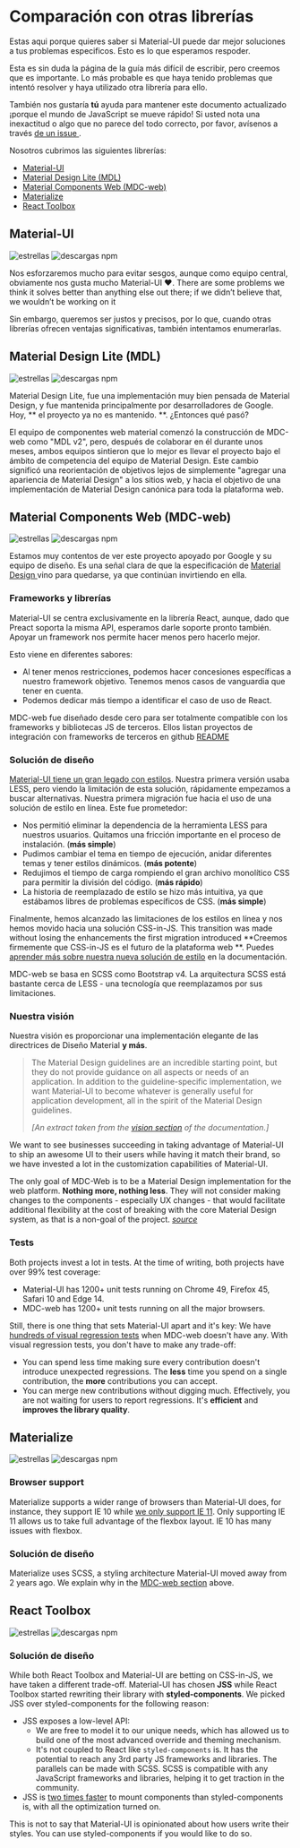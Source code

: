 # Comparación con otras librerías

<p class="description">Estas aqui porque quieres saber si Material-UI puede dar mejor soluciones a tus problemas especificos. Esto es lo que esperamos respoder.</p>

Esta es sin duda la página de la guía más difícil de escribir, pero creemos que es importante. Lo más probable es que haya tenido problemas que intentó resolver y haya utilizado otra librería para ello.

También nos gustaría **tú** ayuda para mantener este documento actualizado ¡porque el mundo de JavaScript se mueve rápido! Si usted nota una inexactitud o algo que no parece del todo correcto, por favor, avísenos a través [ de un issue ](https://github.com/mui-org/material-ui/issues/new?title=[docs]+Inaccuracy+in+comparison+guide).

Nosotros cubrimos las siguientes librerías:

- [Material-UI](#material-ui)
- [Material Design Lite (MDL)](#material-design-lite-mdl)
- [Material Components Web (MDC-web)](#material-components-web-mdc-web)
- [Materialize](#materialize)
- [React Toolbox](#react-toolbox)

## Material-UI

![estrellas](https://img.shields.io/github/stars/mui-org/material-ui.svg?style=social&label=Stars) ![descargas npm](https://img.shields.io/npm/dm/@material-ui/core.svg)

Nos esforzaremos mucho para evitar sesgos, aunque como equipo central, obviamente nos gusta mucho Material-UI ❤️. There are some problems we think it solves better than anything else out there; if we didn’t believe that, we wouldn’t be working on it 

Sin embargo, queremos ser justos y precisos, por lo que, cuando otras librerías ofrecen ventajas significativas, también intentamos enumerarlas.

## Material Design Lite (MDL)

![estrellas](https://img.shields.io/github/stars/google/material-design-lite.svg?style=social&label=Stars) ![descargas npm](https://img.shields.io/npm/dm/material-design-lite.svg)

Material Design Lite, fue una implementación muy bien pensada de Material Design, y fue mantenida principalmente por desarrolladores de Google. Hoy, ** el proyecto ya no es mantenido. **. ¿Entonces qué pasó?

El equipo de componentes web material comenzó la construcción de MDC-web como "MDL v2", pero, después de colaborar en él durante unos meses, ambos equipos sintieron que lo mejor es llevar el proyecto bajo el ámbito de competencia del equipo de Material Design. Este cambio significó una reorientación de objetivos lejos de simplemente "agregar una apariencia de Material Design" a los sitios web, y hacia el objetivo de una implementación de Material Design canónica para toda la plataforma web.

## Material Components Web (MDC-web)

![estrellas](https://img.shields.io/github/stars/material-components/material-components-web.svg?style=social&label=Stars) ![descargas npm](https://img.shields.io/npm/dm/material-components-web.svg)

Estamos muy contentos de ver este proyecto apoyado por Google y su equipo de diseño. Es una señal clara de que la especificación de [ Material Design ](https://material.io/design/) vino para quedarse, ya que continúan invirtiendo en ella.

### Frameworks y librerías

Material-UI se centra exclusivamente en la librería React, aunque, dado que Preact soporta la misma API, esperamos darle soporte pronto también. Apoyar un framework nos permite hacer menos pero hacerlo mejor.

Esto viene en diferentes sabores:

- Al tener menos restricciones, podemos hacer concesiones específicas a nuestro framework objetivo. Tenemos menos casos de vanguardia que tener en cuenta.
- Podemos dedicar más tiempo a identificar el caso de uso de React.

MDC-web fue diseñado desde cero para ser totalmente compatible con los frameworks y bibliotecas JS de terceros. Ellos listan proyectos de integración con frameworks de terceros en github [README](https://github.com/material-components/material-components-web/#material-components-for-the-web)

### Solución de diseño

[Material-UI tiene un gran legado con estilos](https://github.com/oliviertassinari/a-journey-toward-better-style). Nuestra primera versión usaba LESS, pero viendo la limitación de esta solución, rápidamente empezamos a buscar alternativas. Nuestra primera migración fue hacia el uso de una solución de estilo en línea. Este fue prometedor:

- Nos permitió eliminar la dependencia de la herramienta LESS para nuestros usuarios. Quitamos una fricción importante en el proceso de instalación. (**más simple**)
- Pudimos cambiar el tema en tiempo de ejecución, anidar diferentes temas y tener estilos dinámicos. (**más potente**)
- Redujimos el tiempo de carga rompiendo el gran archivo monolítico CSS para permitir la división del código. (**más rápido**)
- La historia de reemplazado de estilo se hizo más intuitiva, ya que estábamos libres de problemas específicos de CSS. (**más simple**)

Finalmente, hemos alcanzado las limitaciones de los estilos en línea y nos hemos movido hacia una solución CSS-in-JS. This transition was made without losing the enhancements the first migration introduced **Creemos firmemente que CSS-in-JS es el futuro de la plataforma web **. Puedes [aprender más sobre nuestra nueva solución de estilo](/customization/css-in-js/) en la documentación.

MDC-web se basa en SCSS como Bootstrap v4. La arquitectura SCSS está bastante cerca de LESS - una tecnología que reemplazamos por sus limitaciones.

### Nuestra visión

Nuestra visión es proporcionar una implementación elegante de las directrices de Diseño Material **y más**.

> The Material Design guidelines are an incredible starting point, but they do not provide guidance on all aspects or needs of an application. In addition to the guideline-specific implementation, we want Material-UI to become whatever is generally useful for application development, all in the spirit of the Material Design guidelines.
> 
> *[An extract taken from the [vision section](/discover-more/vision/) of the documentation.]*

We want to see businesses succeeding in taking advantage of Material-UI to ship an awesome UI to their users while having it match their brand, so we have invested a lot in the customization capabilities of Material-UI.

The only goal of MDC-Web is to be a Material Design implementation for the web platform. **Nothing more, nothing less**. They will not consider making changes to the components - especially UX changes - that would facilitate additional flexibility at the cost of breaking with the core Material Design system, as that is a non-goal of the project. *[source](https://github.com/mui-org/material-ui/issues/6799#issuecomment-299925174)*

### Tests

Both projects invest a lot in tests. At the time of writing, both projects have over 99% test coverage:

- Material-UI has 1200+ unit tests running on Chrome 49, Firefox 45, Safari 10 and Edge 14.
- MDC-web has 1200+ unit tests running on all the major browsers.

Still, there is one thing that sets Material-UI apart and it's key: We have [hundreds of visual regression tests](https://www.argos-ci.com/mui-org/material-ui) when MDC-web doesn't have any. With visual regression tests, you don't have to make any trade-off:

- You can spend less time making sure every contribution doesn't introduce unexpected regressions. The **less** time you spend on a single contribution, the **more** contributions you can accept.
- You can merge new contributions without digging much. Effectively, you are not waiting for users to report regressions. It's **efficient** and **improves the library quality**.

## Materialize

![estrellas](https://img.shields.io/github/stars/Dogfalo/materialize.svg?style=social&label=Stars) ![descargas npm](https://img.shields.io/npm/dm/materialize-css.svg)

### Browser support

Materialize supports a wider range of browsers than Material-UI does, for instance, they support IE 10 while [we only support IE 11](/getting-started/supported-platforms/). Only supporting IE 11 allows us to take full advantage of the flexbox layout. IE 10 has many issues with flexbox.

### Solución de diseño

Materialize uses SCSS, a styling architecture Material-UI moved away from 2 years ago. We explain why in the [MDC-web section](#styling-solution) above.

## React Toolbox

![estrellas](https://img.shields.io/github/stars/react-toolbox/react-toolbox.svg?style=social&label=Stars) ![descargas npm](https://img.shields.io/npm/dm/react-toolbox.svg)

### Solución de diseño

While both React Toolbox and Material-UI are betting on CSS-in-JS, we have taken a different trade-off. Material-UI has chosen **JSS** while React Toolbox started rewriting their library with **styled-components**. We picked JSS over styled-components for the following reason:

- JSS exposes a low-level API: 
  - We are free to model it to our unique needs, which has allowed us to build one of the most advanced override and theming mechanism.
  - It's not coupled to React like `styled-components` is. It has the potential to reach any 3rd party JS frameworks and libraries. The parallels can be made with SCSS. SCSS is compatible with any JavaScript frameworks and libraries, helping it to get traction in the community.
- JSS is [two times faster](https://github.com/A-gambit/CSS-IN-JS-Benchmarks/blob/master/RESULT.md) to mount components than styled-components is, with all the optimization turned on.

This is not to say that Material-UI is opinionated about how users write their styles. You can use styled-components if you would like to do so.